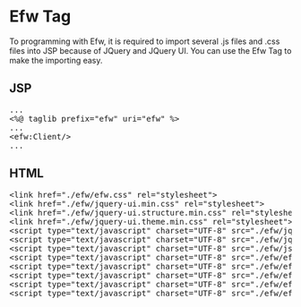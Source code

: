<H1>Efw Tag</H1>

To programming with Efw, it is required to import several .js files and .css files into JSP because of JQuery and JQuery UI.
You can use the Efw Tag to make the importing easy.

<h2>JSP</h2>
<pre>
...
&lt;%@ taglib prefix=&quot;efw&quot; uri=&quot;efw&quot; %&gt;
...
&lt;efw:Client/&gt;
...
</pre>

<h2>HTML</h2>
<pre>
&lt;link href=&quot;./efw/efw.css&quot; rel=&quot;stylesheet&quot;&gt;
&lt;link href=&quot;./efw/jquery-ui.min.css&quot; rel=&quot;stylesheet&quot;&gt;
&lt;link href=&quot;./efw/jquery-ui.structure.min.css&quot; rel=&quot;stylesheet&quot;&gt;
&lt;link href=&quot;./efw/jquery-ui.theme.min.css&quot; rel=&quot;stylesheet&quot;&gt;
&lt;script type=&quot;text/javascript&quot; charset=&quot;UTF-8&quot; src=&quot;./efw/jquery-min.js&quot;&gt;&lt;/script&gt;
&lt;script type=&quot;text/javascript&quot; charset=&quot;UTF-8&quot; src=&quot;./efw/jquery-ui.min.js&quot;&gt;&lt;/script&gt;
&lt;script type=&quot;text/javascript&quot; charset=&quot;UTF-8&quot; src=&quot;./efw/js.cookie.min.js&quot;&gt;&lt;/script&gt;
&lt;script type=&quot;text/javascript&quot; charset=&quot;UTF-8&quot; src=&quot;./efw/efw.client.messages.js&quot;&gt;&lt;/script&gt;
&lt;script type=&quot;text/javascript&quot; charset=&quot;UTF-8&quot; src=&quot;./efw/efw.client.format.js&quot;&gt;&lt;/script&gt;
&lt;script type=&quot;text/javascript&quot; charset=&quot;UTF-8&quot; src=&quot;./efw/efw.client.inputbehavior.js&quot;&gt;&lt;/script&gt;
&lt;script type=&quot;text/javascript&quot; charset=&quot;UTF-8&quot; src=&quot;./efw/efw.client.js&quot;&gt;&lt;/script&gt;
&lt;script type=&quot;text/javascript&quot; charset=&quot;UTF-8&quot; src=&quot;./efw/efw.js&quot;&gt;&lt;/script&gt;
</pre>
